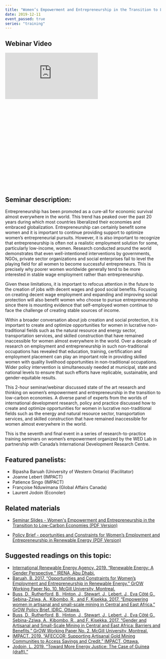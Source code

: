 ```yaml
---
title: "Women’s Empowerment and Entrepreneurship in the Transition to Low-Carbon Economies"
date: 2019-12-11
event_passed: true
series: "training"
---
```


<div class="w-full mx-auto my-20">
  <div class="relative aspect-16x9" style="padding-bottom: 56.25%;">
    <h2 class="sr-only">Webinar Video</h2>
    <iframe class="absolute pin w-full h-full" src="https://www.youtube.com/embed/TtOu4FcAnjU" frameborder="0" allow="autoplay; encrypted-media" allowfullscreen></iframe>
  </div>
</div>

<section>
    <h2>Seminar description:</h2>
    <p>Entrepreneurship has been promoted as a cure-all for economic survival almost everywhere in the world. This trend has peaked over the past 20 years during which most countries liberalized their economies and embraced globalization. Entrepreneurship can certainly benefit some women and it is important to continue providing support to optimize women’s entrepreneurial pursuits. However, it is also important to recognize that entrepreneurship is often not a realistic employment solution for some, particularly low-income, women. Research conducted around the world demonstrates that even well-intentioned interventions by governments, NGOs, private sector organizations and social enterprises fail to level the playing field for all women to become successful entrepreneurs. This is precisely why poorer women worldwide generally tend to be more interested in stable wage employment rather than entrepreneurship.</p>
    <p>Given these limitations, it is important to refocus attention in the future to the creation of jobs with decent wages and good social benefits. Focusing on creating decent wage employment and expanding and improving social protection will also benefit women who choose to pursue entrepreneurship since there is mounting evidence that self-employed women continue to face the challenge of creating stable sources of income.</p>
    <p>Within a broader conversation about job creation and social protection, it is important to create and optimize opportunities for women in lucrative non-traditional fields such as the natural resource and energy sector, transportation services, and skilled construction that have remained inaccessible for women almost everywhere in the world. Over a decade of research on employment and entrepreneurship in such non-traditional occupations has revealed that education, training, certification and employment placement can play an important role in providing skilled women with quality livelihood opportunities in non-traditional occupations. Wider policy intervention is simultaneously needed at municipal, state and national levels to ensure that such efforts have replicable, sustainable, and gender-equitable results.</p>
    <p>This 2-hour seminar/webinar discussed state of the art research and thinking on women’s empowerment and entrepreneurship in the transition to low-carbon economies. A diverse panel of experts from the worlds of international development research, policy and practice discussed how to create and optimize opportunities for women in lucrative non-traditional fields such as the energy and natural resource sector, transportation services, and skilled construction that have remained inaccessible for women almost everywhere in the world.</p>
    <p>This is the seventh and final event in a series of research-to-practice training seminars on women’s empowerment organized by the <abbr>WED</abbr> Lab in partnership with Canada’s International Development Research Centre.</p>
</section>

<section>
  <h2>
      Featured panelists:
  </h2>
  <ul class="list-disc list-inside">
      <li>Bipasha Baruah (University of Western Ontario) (Facilitator)</li>
      <li>Joanne Lebert (IMPACT)</li>
      <li>Patience Singo (IMPACT)</li>
      <li>Françoise Nduwimana (Global Affairs Canada)</li>
      <li>Laurent Jodoin (Econoler)</li>
  </ul>
</section>

## Related materials

* [Seminar Slides - Women's Empowerment and Entrepreneurship in the Transition to Low-Carbon Economies (PDF Version)](https://wedlab-dev.netlify.app/resources/seminars/entrepreneurship-low-carbon/slides.pdf)

* [Policy Brief - pportunities and Constraints for Women’s Employment and Entrepreneurship in Renewable Energy (<abbr>PDF</abbr> Version)](http://grow.research.mcgill.ca/publications/policy-briefs/gpb-2017-03.pdf)


<section>
  <h2>Suggested readings on this topic:</h2>
  <ul class="list-unstyled">
      <li class="my-4"><a target="_blank" href="https://www.irena.org/publications/2019/Jan/Renewable-Energy-A-Gender-Perspective">International Renewable Energy Agency. 2019. “Renewable Energy: A Gender Perspective.” IRENA, Abu Dhabi.</a></li>
      <li class="my-4"><a target="_blank" href="http://grow.research.mcgill.ca/publications/working-papers/gwp-2017-10.pdf">Baruah, B. 2017. “Opportunities and Constraints for Women’s Employment and Entrepreneurship in Renewable Energy.” GrOW Working Paper No. 10. McGill University, Montreal.</a></li>
      <li class="my-4"><a target="_blank" href="https://idl-bnc-idrc.dspacedirect.org/bitstream/handle/10625/56530/IDL-56530.pdf?sequence=2&isAllowed=y">Buss, D., Rutherford, B., Hinton, J., Stewart, J., Lebert, J., Eva Côté G., Sebina-Zziwa, A., Kibombo, R., and F. Kisekka. 2017. “Empowering women in artisanal and small-scale mining in Central and East Africa.” GrOW Policy Brief. IDRC, Ottawa.   </a></li>
      <li class="my-4"><a target="_blank" href="https://grow.research.mcgill.ca/publications/working-papers/gwp-2017-02.pdf">Buss, D., Rutherford, B., Hinton, J., Stewart, J., Lebert, J., Eva Côté G., Sebina-Zziwa, A., Kibombo, R., and F. Kisekka. 2017. “Gender and Artisanal and Small-Scale Mining in Central and East Africa: Barriers and Benefits.” GrOW Working Paper No. 2. McGill University, Montreal.</a></li>
      <li class="my-4"><a target="_blank" href="https://impacttransform.org/wp-content/uploads/2019/10/AFECCOR-brochure_Sept-2019-EN_Web-2.pdf">IMPACT. 2019. “AFECCOR: Supporting Artisanal Gold Mining Communities to Access Savings and Credit.” IMPACT, Ottawa.</a></li>
      <li class="my-4"><a target="_blank" href="https://wedlab-dev.netlify.app/resources/seminars/entrepreneurship-low-carbon/article.pdf">Jodoin, L. 2019. “Toward More Energy Justice: The Case of Guinea (draft).”</a></li>
  </ul>
</section>
